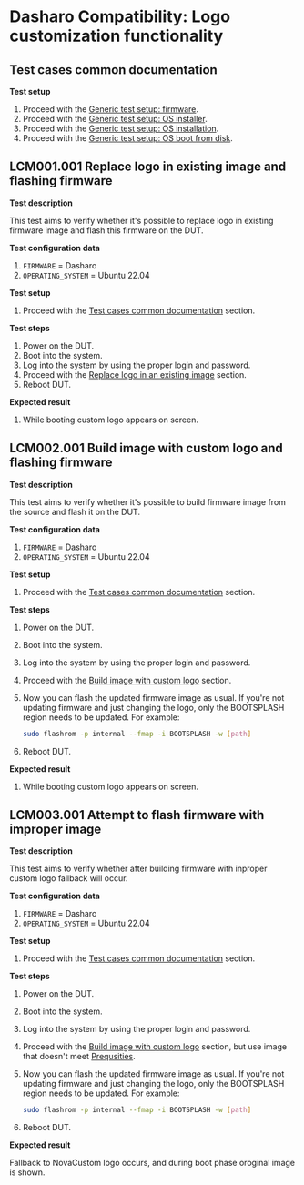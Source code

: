 # Dasharo Compatibility: Logo customization functionality

## Test cases common documentation

**Test setup**

1. Proceed with the
    [Generic test setup: firmware](../../generic-test-setup/#firmware).
1. Proceed with the
    [Generic test setup: OS installer](../../generic-test-setup/#os-installer).
1. Proceed with the
    [Generic test setup: OS installation](../../generic-test-setup/#os-installation).
1. Proceed with the
    [Generic test setup: OS boot from disk](../../generic-test-setup/#os-boot-from-disk).

## LCM001.001 Replace logo in existing image and flashing firmware

**Test description**

This test aims to verify whether it's possible to replace logo in existing
firmware image and flash this firmware on the DUT.

**Test configuration data**

1. `FIRMWARE` = Dasharo
1. `OPERATING_SYSTEM` = Ubuntu 22.04

**Test setup**

1. Proceed with the
    [Test cases common documentation](#test-cases-common-documentation) section.

**Test steps**

1. Power on the DUT.
1. Boot into the system.
1. Log into the system by using the proper login and password.
1. Proceed with the
    [Replace logo in an existing image](../../common-coreboot-docs/custom_logo.md#replace-logo-in-an-existing-image)
    section.
1. Reboot DUT.

**Expected result**

1. While booting custom logo appears on screen.

## LCM002.001 Build image with custom logo and flashing firmware

**Test description**

This test aims to verify whether it's possible to build firmware image from the
source and flash it on the DUT.

**Test configuration data**

1. `FIRMWARE` = Dasharo
1. `OPERATING_SYSTEM` = Ubuntu 22.04

**Test setup**

1. Proceed with the
    [Test cases common documentation](#test-cases-common-documentation) section.

**Test steps**

1. Power on the DUT.
1. Boot into the system.
1. Log into the system by using the proper login and password.
1. Proceed with the
    [Build image with custom logo](../../common-coreboot-docs/custom_logo.md#build-image-with-custom-logo)
    section.
1. Now you can flash the updated firmware image as usual. If you're not updating
firmware and just changing the logo, only the BOOTSPLASH region needs to be
updated. For example:

    ```bash
    sudo flashrom -p internal --fmap -i BOOTSPLASH -w [path]
    ```

1. Reboot DUT.

**Expected result**

1. While booting custom logo appears on screen.

## LCM003.001 Attempt to flash firmware with improper image

**Test description**

This test aims to verify whether after building firmware with inproper custom
logo fallback will occur.

**Test configuration data**

1. `FIRMWARE` = Dasharo
1. `OPERATING_SYSTEM` = Ubuntu 22.04

**Test setup**

1. Proceed with the
    [Test cases common documentation](#test-cases-common-documentation) section.

**Test steps**

1. Power on the DUT.
1. Boot into the system.
1. Log into the system by using the proper login and password.
1. Proceed with the
    [Build image with custom logo](../../common-coreboot-docs/custom_logo.md#build-image-with-custom-logo)
    section, but use image that doesn't meet
    [Prequsities](../../common-coreboot-docs/custom_logo.md#prerequisites).
1. Now you can flash the updated firmware image as usual. If you're not updating
firmware and just changing the logo, only the BOOTSPLASH region needs to be
updated. For example:

    ```bash
    sudo flashrom -p internal --fmap -i BOOTSPLASH -w [path]
    ```

1. Reboot DUT.

**Expected result**

Fallback to NovaCustom logo occurs, and during boot phase oroginal image is
shown.
